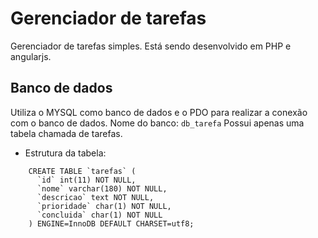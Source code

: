 # Gerenciador de tarefas

Gerenciador de tarefas simples. Está sendo desenvolvido em PHP e angularjs.

## Banco de dados

Utiliza o MYSQL como banco de dados e o PDO para realizar a conexão com o banco de dados.
Nome do banco: `db_tarefa`
Possui apenas uma tabela chamada de tarefas.
- Estrutura da tabela:
```
	CREATE TABLE `tarefas` (
	  `id` int(11) NOT NULL,
	  `nome` varchar(180) NOT NULL,
	  `descricao` text NOT NULL,
	  `prioridade` char(1) NOT NULL,
	  `concluida` char(1) NOT NULL
	) ENGINE=InnoDB DEFAULT CHARSET=utf8;
```
